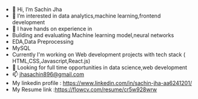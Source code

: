 - 👋 Hi, I’m Sachin Jha
- 👀 I’m interested in data analytics,machine learning,frontend development
- 🌱 I have hands on experience in
-  Building and evaluating Machine learning model,neural networks
-  EDA,Data Preprocessing
-  MySQL
-  Currently I'm working on Web development projects with tech stack ( HTML,CSS,Javascript,React.js)
- 💞️ Looking for full time opportunities in data science,web development
- 📫 jhasachin896@gmail.com
- My linkedin profile : https://www.linkedin.com/in/sachin-jha-aa6241201/
- My Resume link :https://flowcv.com/resume/cr5w928wrw

<!---
Sachinjha12/Sachinjha12 is a ✨ special ✨ repository because its `README.md` (this file) appears on your GitHub profile.
You can click the Preview link to take a look at your changes.
--->
